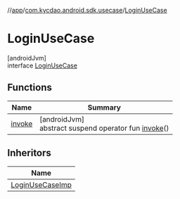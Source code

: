 //[app](../../../index.md)/[com.kycdao.android.sdk.usecase](../index.md)/[LoginUseCase](index.md)

# LoginUseCase

[androidJvm]\
interface [LoginUseCase](index.md)

## Functions

| Name | Summary |
|---|---|
| [invoke](invoke.md) | [androidJvm]<br>abstract suspend operator fun [invoke](invoke.md)() |

## Inheritors

| Name |
|---|
| [LoginUseCaseImp](../-login-use-case-imp/index.md) |

